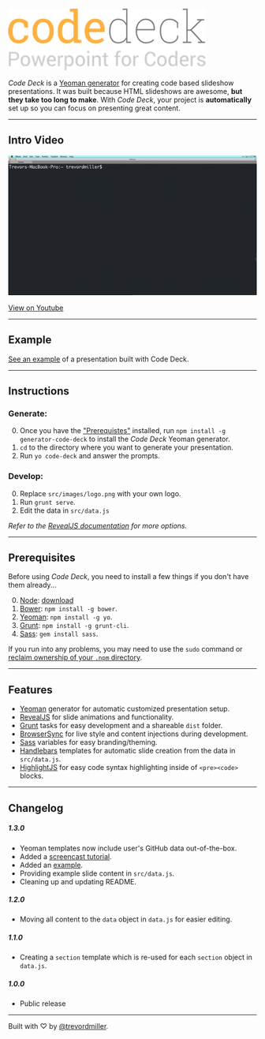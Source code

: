 ![Code Deck - Powerpoint for Coders](readme-images/logo.png)

_Code Deck_ is a [Yeoman generator](http://yeoman.io/) for creating code based slideshow presentations. It was built because HTML slideshows are awesome, **but they take too long to make**. With _Code Deck_, your project is **automatically** set up so you can focus on presenting great content.



-------------------------------------------------------



## Intro Video

<a href="http://www.youtube.com/watch?feature=player_embedded&v=-VIn185iE5w
" target="_blank"><img src="readme-images/intro.gif"
alt="Code Deck video tutorial thumbnail" /></a>

[View on Youtube](http://youtu.be/-VIn185iE5w)



-------------------------------------------------------



## Example

[See an example](http://trevordmiller.github.io/code-deck-example) of a presentation built with Code Deck.



-------------------------------------------------------



## Instructions

### **Generate**:

0. Once you have the ["Prerequistes"](#prerequisites) installed, run `npm install -g generator-code-deck` to install the _Code Deck_ Yeoman generator.
0. `cd` to the directory where you want to generate your presentation.
0. Run `yo code-deck` and answer the prompts.

### **Develop**:

0. Replace `src/images/logo.png` with your own logo.
0. Run `grunt serve`.
0. Edit the data in `src/data.js`

_Refer to the [RevealJS documentation](https://github.com/hakimel/reveal.js) for more options._



-------------------------------------------------------



## Prerequisites

Before using _Code Deck_, you need to install a few things if you don't have them already...

0. [Node](http://nodejs.org/): [download](http://nodejs.org/)
0. [Bower](http://bower.io/): `npm install -g bower`.
0. [Yeoman](http://yeoman.io/): `npm install -g yo`.
0. [Grunt](http://gruntjs.com/): `npm install -g grunt-cli`.
0. [Sass](http://sass-lang.com/): `gem install sass`.

If you run into any problems, you may need to use the `sudo` command or [reclaim ownership of your `.npm` directory](http://stackoverflow.com/questions/16151018/npm-throws-error-without-sudo).



-------------------------------------------------------



## Features

- [Yeoman](http://yeoman.io/) generator for automatic customized presentation setup.
- [RevealJS](http://lab.hakim.se/reveal-js/#/) for slide animations and functionality.
- [Grunt](http://gruntjs.com/) tasks for easy development and a shareable `dist` folder.
- [BrowserSync](http://www.browsersync.io/) for live style and content injections during development.
- [Sass](http://sass-lang.com/) variables for easy branding/theming.
- [Handlebars](http://handlebarsjs.com/) templates for automatic slide creation from the data in `src/data.js`.
- [HighlightJS](https://highlightjs.org/) for easy code syntax highlighting inside of `<pre><code>` blocks.



-------------------------------------------------------



## Changelog

##### 1.3.0

- Yeoman templates now include user's GitHub data out-of-the-box.
- Added a [screencast tutorial](http://youtu.be/-VIn185iE5w).
- Added an [example](http://trevordmiller.github.io/code-deck-example).
- Providing example slide content in `src/data.js`.
- Cleaning up and updating README.

##### 1.2.0

- Moving all content to the `data` object in `data.js` for easier editing.

##### 1.1.0

- Creating a `section` template which is re-used for each `section` object in `data.js`.

##### 1.0.0

- Public release



-------------------------------------------------------



Built with ♡ by [@trevordmiller](http://www.trevordmiller.com).
